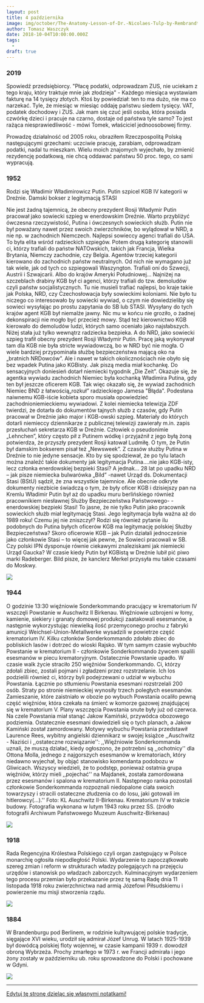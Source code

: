 ```yaml
---
layout: post
title: 4 października
image: img/october/The-Anatomy-Lesson-of-Dr.-Nicolaes-Tulp-by-Rembrandt.jpg
author: Tomasz Waszczyk
date: 2018-10-04T10:00:00.000Z
tags:
  - 
draft: true
---
```


### 2019

Spowiedź przedsiębiorcy. "Płacę podatki, odprowadzam ZUS, nie uciekam z tego kraju, który traktuje mnie jak złodzieja" - Każdego miesiąca wystawiam fakturę na 14 tysięcy złotych. Ktoś by powiedział: ten to ma dużo, nie ma co narzekać. Tyle, że miesiąc w miesiąc oddaję państwu siedem tysięcy. VAT, podatek dochodowy i ZUS. Jak mam się czuć jeśli osoba, która posiada czwórkę dzieci i pracuje na czarno, dostaje od państwa tyle samo? To jest rażąca niesprawiedliwość - mówi Tomek, właściciel jednoosobowej firmy.

Prowadzę działalność od 2005 roku, obraziłem Rzeczpospolitą Polską następującymi grzechami: uczciwie pracuję, zarabiam, odprowadzam podatki, nadal tu mieszkam. Wielu moich znajomych wyjechało, by zmienić rezydencję podatkową, nie chcą oddawać państwu 50 proc. tego, co sami wypracują.

### 1952

Rodzi się Władimir Władimirowicz Putin. Putin szpicel KGB IV kategorii w Dreźnie. Damski bokser z legitymacją STASI

Nie jest żadną tajemnicą, że obecny prezydent Rosji Władymir Putin pracował jako sowiecki szpieg w enerdowskim Dreźnie. Warto przybliżyć ówczesna rzeczywistość, Putina i ówczesnych sowieckich służb. Putin nie był poważany nawet przez swoich zwierzchników, bo wylądował w NRD, a nie np. w zachodnich Niemczech. Najlepsi sowieccy agenci trafiali do USA. To była elita wśród radzieckich szpiegów. Potem drugą kategorię stanowili ci, którzy trafiali do państw NATOwskich, takich jak Francja, Wielka Brytania, Niemczy zachodnie, czy Belgia. Agentów trzeciej kategorii kierowano do zachodnich państw neutralnych. Od nich nie wymagano już tak wiele, jak od tych co szpiegowali Waszyngton. Trafiali oni do Szwecji, Austrii i Szwajcarii. Albo do krajów Ameryki Południowej... Najniżej na szczeblach drabiny KGB był ci agenci, którzy trafiali do tzw. demoludów czyli państw socjalistycznych. Tu nie musieli trafiać najlepsi, bo kraje takie jak Polska, NRD, czy Czechosłowacja były sowieckimi koloniami. Nie było tu niczego co interesowało by sowiecki wywiad, o czym nie dowiedzieliby się sowieci wysyłając po prostu zapytania do SB lub STASI. Wysyłany do tych krajów agent KGB był niemalże jawny. Nic mu w końcu nie groziło, o żadnej dekonspiracji nie mogło być przecież mowy. Stąd też kierownictwo KGB kierowało do demoludów ludzi, których samo oceniało jako najsłabszych. Niżej stała już tylko wewnątrz radziecka bezpieka. A do NRD, jako sowiecki szpieg trafił obecny prezydent Rosji Władymir Putin. Pracę jaką wykonywał tam dla KGB nie była stricte wywiadowczą, bo w NRD być nie mogła. O wiele bardziej przypominała służbę bezpieczeństwa mającą oko na „bratnich NRDowców”. Ale i nawet w takich okolicznościach nie obyło się bez wpadek Putina jako KGBisty. Jak piszą media miał kochankę. Do sensacyjnych doniesień dotarł niemiecki tygodnik „Die Zeit”. Okazuje się, że agentka wywiadu zachodnich Niemiec była kochanką Władimira Putina, gdy ten był jeszcze oficerem KGB. Tak więc okazało się, że wywiad zachodnich Niemiec BND z łatwością„rozkuł” radzieckiego Jamesa "Błąda". Podesłana naiwnemu KGB-iście kobieta sporo musiała opowiedzieć zachodnioniemieckiemu wywiadowi. Z kolei niemiecka telewizja ZDF twierdzi, że dotarła do dokumentów tajnych służb z czasów, gdy Putin pracował w Dreźnie jako major i KGB-owski szpieg. Materiały do których dotarli niemieccy dziennikarze z publicznej telewizji zawierały m.in. zapis przesłuchań sekretarza KGB w Dreźnie. Człowiek o pseudonimie „Lehnchen”, który często pił z Putinem wódkę i przyjaźnił z jego byłą żoną potwierdza, że przyszły prezydent Rosji katował Ludmiłę. O tym, że Putin był damskim bokserem pisał też „Newsweek”.
Z czasów służby Putina w Dreźnie to nie jedyne sensacje. Kto by się spodziewał, że po tylu latach można znaleźć takie dokumenty jak legitymacja Putina....nie jako KGB-isty, lecz członka enerdowskiej bezpieki Stasi? A jednak... 28 lat po upadku NRD – jak pisze niemiecka bulwarówka „Bild” -nawet Urząd ds. Dokumentacji Stasi (BStU) sądził, że zna wszystkie tajemnice. Ale obecnie odkryte dokumenty niezbicie świadczą o tym, że były oficer KGB i dzisiejszy pan na Kremlu Władimir Putin był aż do upadku muru berlińskiego również pracownikiem niesławnej Służby Bezpieczeństwa Państwowego- -enerdowskiej bezpieki Stasi! To jasne, że nie tylko Putin jako pracownik sowieckich służb miał legitymację Stasi. Jego legitymacja była ważna aż do 1989 roku! Czemu jej nie zniszczył? Rodzi się również pytanie ilu podobnych do Putina byłych oficerów KGB ma legitymację polskiej Służby Bezpieczeństwa? Skoro oficerowie KGB – jak Putin działali jednocześnie jako członkowie Stasi – to więcej jak pewne, że Sowieci pracowali w SB. Czy polski IPN dysponuje równie ciekawymi znaleziskami jak niemiecki Urząd Gaucka? W czasie kiedy Putin był KGBistą w Dreźnie lubił pić piwo marki Radeberger. Bild pisze, że kanclerz Merkel przysyła mu takie czasami do Moskwy.

<img src="./img/october/ausweiss.jpg"/><br>

### 1944

O godzinie 13:30 więźniowie Sonderkommando pracujący w krematorium IV wszczęli Powstanie w Auschwitz II Birkenau. Więźniowie uzbrojeni w łomy, kamienie, siekiery i granaty domowej produkcji zaatakowali esesmanów, a następnie wykorzystując niewielką ilość przemyconego prochu z fabryki amunicji Weichsel-Union-Metallwerke wysadzili w powietrze część krematorium IV. Kilku członków Sonderkommando zdołało zbiec do pobliskich lasów i dotrzeć do wioski Rajsko. W tym samym czasie wybuchło Powstanie w krematorium II - członkowie Sonderkommando żywcem spalili esesmanów w piecu krematoryjnym. Ostatecznie Powstanie upadło. W czasie walk życie straciło 250 więźniów Sonderkommando. Ci, którzy zdołali zbiec, zostali pojmani i zgładzeni przez rozstrzelanie. Ich los podzielili również ci, którzy byli podejrzewani o udział w wybuchu Powstania. Łącznie po stłumieniu Powstania esesmani rozstrzelali 200 osób. Straty po stronie niemieckiej wynosiły trzech poległych esesmanów. Zamieszanie, które zaistniało w obozie po wybuch Powstania ocaliło pewną część więźniów, która czekała na śmierć w komorze gazowej znajdującej się w krematorium V.
Plany wszczęcia Powstania snute były już od czerwca. Na czele Powstania miał stanąć Jakow Kamiński, przywódca obozowego podziemia. Ostatecznie esesmani dowiedzieli się o tych planach, a Jakow Kamiński został zamordowany.
Motywy wybuchu Powstania przedstawił Laurence Rees, wybitny angielski dziennikarz w swojej książce ,,Auschwitz - Naziści i ,,ostateczne rozwiązanie'': ,,Więźniowie Sonderkommanda uznali, że muszą działać, kiedy ogłoszono, że potrzebni są ,,ochotnicy'' dla Ottona Molla, jednego z najgorszych esesmanów w krematoriach, który niedawno wyjechał, by objąć stanowisko komendanta podobozu w Gliwicach. Wszyscy wiedzieli, że to podstęp, ponieważ ostatnia grupa więźniów, którzy mieli ,,pojechać'' na Majdanek, została zamordowana przez esesmanów i spalona w krematorium II. Następnego ranka pozostali członkowie Sonderkommanda rozpoznali niedopalone ciała swoich towarzyszy i stracili ostateczne złudzenia co do losu, jaki gotowali im hitlerowcy(...).''
Foto: KL Auschwitz II-Birkenau. Krematorium IV w trakcie budowy. Fotografia wykonana w lutym 1943 roku przez SS. (żródło fotografii Archiwum Państwowego Muzeum Auschwitz-Birkenau)

<img src="./img/october/bunt.jpg"/><br>

### 1918

Rada Regencyjna Królestwa Polskiego czyli organ zastępujący w Polsce monarchię ogłosiła niepodległość Polski.
Wydarzenie to zapoczątkowało szereg zmian i reform w strukturach władzy polegających na przejęciu urzędów i stanowisk po władzach zaborczych. Kulminacyjnym wydarzeniem tego procesu przemian było przekazanie przez tę samą Radę dnia 11 listopada 1918 roku zwierzchnictwa nad armią Józefowi Piłsudskiemu i powierzenie mu misji stworzenia rządu.

<img src="./img/october/monitor.jpg"/><br>

### 1884

W Brandenburgu pod Berlinem, w rodzinie kultywującej polskie tradycje, sięgające XVI wieku, urodził się admirał Józef Unrug. W latach 1925-1939 był dowódcą polskiej floty wojennej, w czasie kampanii 1939 r. dowodził obroną Wybrzeża.
Prochy zmarłego w 1973 r. we Francji admirała i jego żony zostały w październiku ub. roku sprowadzone do Polski i pochowane w Gdyni.

<img src="./img/october/unrug.jpg"/><br>

---

<a href="https://github.com/TomaszWaszczyk/historia.waszczyk.com/edit/master/src/content/october-4.md" target="_blank">Edytuj tę stronę dzieląc się własnymi notatkami!</a>
